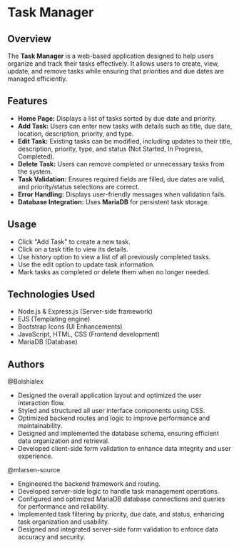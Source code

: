 # Task Manager

## Overview
The **Task Manager** is a web-based application designed to help users organize and track their tasks effectively. It allows users to create, view, update, and remove tasks while ensuring that priorities and due dates are managed efficiently.


## Features
- **Home Page:** Displays a list of tasks sorted by due date and priority.
- **Add Task:** Users can enter new tasks with details such as title, due date, location, description, priority, and type.
- **Edit Task:** Existing tasks can be modified, including updates to their title, description, priority, type, and status (Not Started, In Progress, Completed).
- **Delete Task:** Users can remove completed or unnecessary tasks from the system.
- **Task Validation:** Ensures required fields are filled, due dates are valid, and priority/status selections are correct.
- **Error Handling:** Displays user-friendly messages when validation fails.
- **Database Integration:** Uses **MariaDB** for persistent task storage.


## Usage
- Click "Add Task" to create a new task.
- Click on a task title to view its details.
- Use history option to view a list of all previously completed tasks. 
- Use the edit option to update task information.
- Mark tasks as completed or delete them when no longer needed.


## Technologies Used
- Node.js & Express.js (Server-side framework)
- EJS (Templating engine)
- Bootstrap Icons (UI Enhancements)
- JavaScript, HTML, CSS (Frontend development)
- MariaDB (Database)


## Authors 
@Bolshialex
- Designed the overall application layout and optimized the user interaction flow.
- Styled and structured all user interface components using CSS.
- Optimized backend routes and logic to improve performance and maintainability.
- Designed and implemented the database schema, ensuring efficient data organization and retrieval.
- Developed client-side form validation to enhance data integrity and user experience.

@mlarsen-source
- Engineered the backend framework and routing.
- Developed server-side logic to handle task management operations.
- Configured and optimized MariaDB database connections and queries for performance and reliability.
- Implemented task filtering by priority, due date, and status, enhancing task organization and usability.
- Designed and integrated server-side form validation to enforce data accuracy and security.

